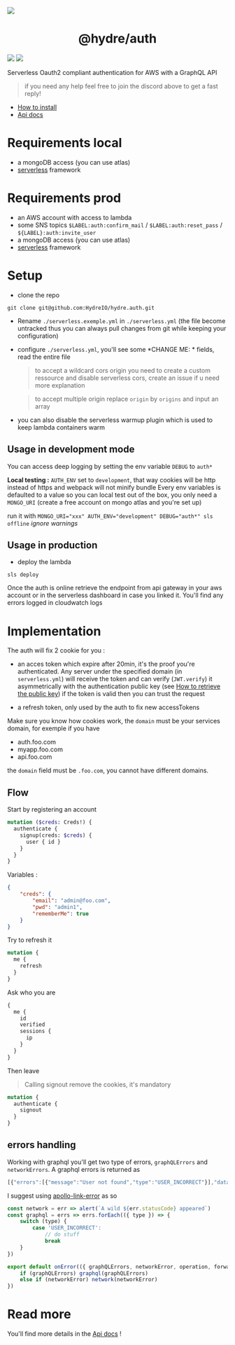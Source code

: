 ![][licence]

<h1 align=center>@hydre/auth</h1>

[![][discord]][discordlink] [![][twitter]][twitterlink]

[licence]: https://img.shields.io/github/license/HydreIO/doubt.svg?style=for-the-badge
[twitter]: https://img.shields.io/badge/follow-us-blue.svg?logo=twitter&style=for-the-badge
[twitterlink]: https://twitter.com/hydreio
[discord]: https://img.shields.io/discord/398114799776694272.svg?logo=discord&style=for-the-badge
[discordlink]: https://discord.gg/bRSpRpD

Serverless Oauth2 compliant authentication for AWS with a GraphQL API

> if you need any help feel free to join the discord above to get a fast reply!

- [How to install](#Setup)
- [Api docs](https://docs.auth.hydre.io/)

# Requirements local

- a mongoDB access (you can use atlas)
- [serverless](https://github.com/serverless/serverless) framework

# Requirements prod

- an AWS account with access to lambda
- some SNS topics `$LABEL:auth:confirm_mail` / `$LABEL:auth:reset_pass` / `${LABEL}:auth:invite_user`
- a mongoDB access (you can use atlas)
- [serverless](https://github.com/serverless/serverless) framework

# Setup

- clone the repo
```
git clone git@github.com:HydreIO/hydre.auth.git
```
- Rename `./serverless.exemple.yml` in `./serverless.yml` (the file become untracked thus you can always pull changes from git while keeping your configuration)
- configure `./serverless.yml`, you'll see some *CHANGE ME: * fields, read the entire file
	> to accept a wildcard cors origin you need to create a custom ressource and disable serverless cors, create an issue if u need more explanation

	> to accept multiple origin replace `origin` by `origins` and input an array
- you can also disable the serverless warmup plugin which is used to keep lambda containers warm

## Usage in development mode
You can access deep logging by setting the env variable `DEBUG` to `auth*`

**__Local testing :__** `AUTH_ENV` set to `development`, that way cookies will be http instead of https and webpack will not minify bundle
Every env variables is defaulted to a value so you can local test out of the box, you only need a `MONGO_URI` (create a free account on mongo atlas and you're set up)

run it with `MONGO_URI="xxx" AUTH_ENV="development" DEBUG="auth*" sls offline` *ignore warnings*

## Usage in production

- deploy the lambda

```
sls deploy
```

Once the auth is online retrieve the endpoint from api gateway in your aws account or in the serverless dashboard in case you linked it.
You'll find any errors logged in cloudwatch logs

# Implementation

The auth will fix 2 cookie for you :
- an acces token which expire after 20min, it's the proof you're authenticated. Any server under the specified domain (in `serverless.yml`)
will receive the token and can verify (`JWT.verify`) it asymmetrically with the authentication public key (see [How to retrieve the public key](https://docs.auth.hydre.io/#/cert))
if the token is valid then you can trust the request

- a refresh token, only used by the auth to fix new accessTokens

Make sure you know how cookies work, the `domain` must be your services domain, for exemple if you have

- auth.foo.com
- myapp.foo.com
- api.foo.com

the `domain` field must be `.foo.com`, you cannot have different domains.

## Flow

Start by registering an account
```graphql
mutation ($creds: Creds!) {
  authenticate {
    signup(creds: $creds) {
      user { id }
    }
  }
}
```
Variables :
```json
{
	"creds": {
		"email": "admin@foo.com",
		"pwd": "admin1",
		"rememberMe": true
	}
}
```

Try to refresh it
```graphql
mutation {
  me {
    refresh
  }
}
```

Ask who you are
```graphql
{
  me {
    id
    verified
    sessions {
      ip
    }
  }
}
```

Then leave
> Calling signout remove the cookies, it's mandatory
```graphql
mutation {
  authenticate {
    signout
  }
}
```


## errors handling

Working with graphql you'll get two type of errors, `graphQLErrors` and `networkErrors`.
A graphql errors is returned as
```js
[{"errors":[{"message":"User not found","type":"USER_INCORRECT"}],"data":null}]
```

I suggest using [apollo-link-error](https://www.npmjs.com/package/apollo-link-error) as so

```js
const network = err => alert(`A wild ${err.statusCode} appeared`)
const graphql = errs => errs.forEach(({ type }) => {
	switch (type) {
		case 'USER_INCORRECT':
			// do stuff
			break
	}
})

export default onError(({ graphQLErrors, networkError, operation, forward }) => {
	if (graphQLErrors) graphql(graphQLErrors)
	else if (networkError) network(networkError)
})
```

# Read more

You'll find more details in the [Api docs](https://docs.auth.hydre.io/) !